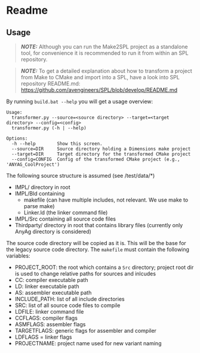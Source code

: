 # Readme

## Usage

> **_NOTE:_**  Although you can run the Make2SPL project as a standalone tool, for convenience it is recommended to run it from within an SPL repository.

> **_NOTE:_**  To get a detailed explanation about how to transform a project from Make to CMake and import into a SPL, have a look into SPL repository README.md: https://github.com/avengineers/SPL/blob/develop/README.md

By running `build.bat --help` you will get a usage overview:

```
Usage:
  transformer.py --source=<source directory> --target=<target directory> --config=<config>
  transformer.py (-h | --help)

Options:
  -h --help        Show this screen.
  --source=DIR     Source directory holding a Dimensions make project
  --target=DIR     Target directory for the transformed CMake project
  --config=CONFIG  Config of the transformed CMake project (e.g., 'ANYAG_CoolProject')
  ```

  The following source structure is assumed (see /test/data/*)
  - IMPL/ directory in root
  - IMPL/Bld containing
    - makefile (can have multiple includes, not relevant. We use make to parse make)
    - Linker.ld (the linker command file)
  - IMPL/Src containing all source code files
  - Thirdparty/ directory in root that contains library files (currently only AnyAg directory is considered)

The source code directory will be copied as it is. This will be the base for the legacy source code directory.
The `makefile` must contain the following variables:
- PROJECT_ROOT: the root which contains a `Src` directory; project root dir is used to change relative paths for sources and inlcudes
- CC: compiler executable path
- LD: linker executable path
- AS: assembler executable path
- INCLUDE_PATH: list of all include directories
- SRC: list of all source code files to compile
- LDFILE: linker command file
- CCFLAGS: compiler flags
- ASMFLAGS: assembler flags
- TARGETFLAGS: generic flags for assembler and compiler
- LDFLAGS = linker flags
- PROJECTNAME: project name used for new variant naming

